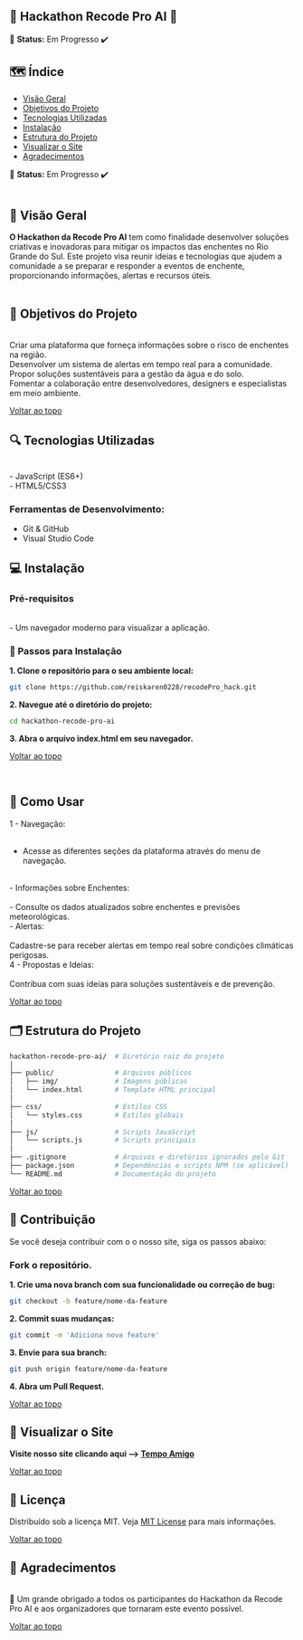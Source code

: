 <p align="left">

## 🌊 Hackathon Recode Pro AI 🌊


🚧 **Status:** Em Progresso ✔️

## 🗺️ Índice

<a name="topo"></a>

- [Visão Geral](#-visão-geral)
- [Objetivos do Projeto](#-objetivos-do-projeto)
- [Tecnologias Utilizadas](#-tecnologias-utilizadas)
- [Instalação](#-instalação)
- [Estrutura do Projeto](#-estrutura-do-projeto)
- [Visualizar o Site](#visualizar-o-site)
- [Agradecimentos](#-agradecimentos)


🚧 **Status:** Em Progresso ✔️
<br><br>

## 📝 Visão Geral


**O Hackathon da Recode Pro AI** tem como finalidade desenvolver soluções criativas e inovadoras para mitigar os impactos das enchentes no Rio Grande do Sul. Este projeto visa reunir ideias e tecnologias que ajudem a comunidade a se preparar e responder a eventos de enchente, proporcionando informações, alertas e recursos úteis.
<br><br>

## 🎯 Objetivos do Projeto
<br>
Criar uma plataforma que forneça informações sobre o risco de enchentes na região.
<br>
Desenvolver um sistema de alertas em tempo real para a comunidade.
<br>
Propor soluções sustentáveis para a gestão da água e do solo.
<br>
Fomentar a colaboração entre desenvolvedores, designers e especialistas em meio ambiente.

[Voltar ao topo](#topo)

## 🔍 Tecnologias Utilizadas
<br>
- JavaScript (ES6+)
<br>
- HTML5/CSS3
<br>

### Ferramentas de Desenvolvimento:

- Git & GitHub
- Visual Studio Code

## 💻 Instalação

### Pré-requisitos

<br>
- Um navegador moderno para visualizar a aplicação.

### 🦿 Passos para Instalação


**1. Clone o repositório para o seu ambiente local:**

```bash
git clone https://github.com/reiskaren0228/recodePro_hack.git
```

**2. Navegue até o diretório do projeto:**

```bash
cd hackathon-recode-pro-ai
```

**3. Abra o arquivo index.html em seu navegador.**

[Voltar ao topo](#topo)

<br>

## 🚀 Como Usar


1 - Navegação:
<br><br>
- Acesse as diferentes seções da plataforma através do menu de navegação.
<br>
- Informações sobre Enchentes:
<br><br>
-  Consulte os dados atualizados sobre enchentes e previsões meteorológicas.
<br>
- Alertas:
<br><br>
Cadastre-se para receber alertas em tempo real sobre condições climáticas perigosas.
<br>
4 - Propostas e Ideias:
<br><br>
Contribua com suas ideias para soluções sustentáveis e de prevenção.
<br>

[Voltar ao topo](#topo)

## 🗂 Estrutura do Projeto

```bash
hackathon-recode-pro-ai/  # Diretório raiz do projeto
│
├── public/               # Arquivos públicos
│   ├── img/              # Imagens públicas
│   └── index.html        # Template HTML principal
│
├── css/                  # Estilos CSS
│   └── styles.css        # Estilos globais
│
├── js/                   # Scripts JavaScript
│   └── scripts.js        # Scripts principais
│
├── .gitignore            # Arquivos e diretórios ignorados pelo Git
├── package.json          # Dependências e scripts NPM (se aplicável)
└── README.md             # Documentação do projeto
```
[Voltar ao topo](#topo)

## 🏦 Contribuição

Se você deseja contribuir com o o nosso site, siga os passos abaixo:

### Fork o repositório.

**1. Crie uma nova branch com sua funcionalidade ou correção de bug:**

```bash
git checkout -b feature/nome-da-feature
```

**2. Commit suas mudanças:**

```bash
git commit -m 'Adiciona nova feature'
```

**3. Envie para sua branch:**

```bash
git push origin feature/nome-da-feature
```

**4. Abra um Pull Request.**

[Voltar ao topo](#topo)

## 🏦 Visualizar o Site

**Visite nosso site clicando aqui --> [Tempo Amigo](https://reiskaren0228.github.io/recodePro_hack/)**

[Voltar ao topo](#topo)

## 🔑 Licença

Distribuído sob a licença MIT. Veja [MIT License](https://opensource.org/licenses/MIT) para mais informações.

[Voltar ao topo](#topo)

## 🤝 Agradecimentos
<br>
🌊 Um grande obrigado a todos os participantes do Hackathon da Recode Pro AI e aos organizadores que tornaram este evento possível.

<br>

[Voltar ao topo](#topo)

